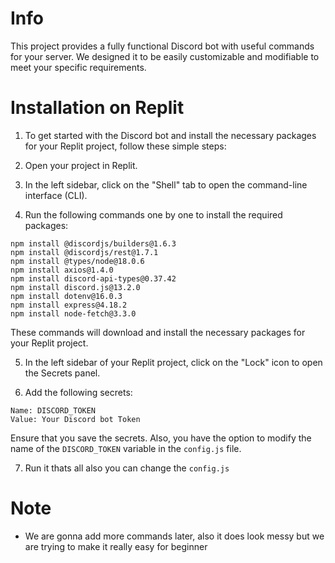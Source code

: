 # Info
This project provides a fully functional Discord bot with useful commands for your server. We designed it to be easily customizable and modifiable to meet your specific requirements.

# Installation on Replit
1. To get started with the Discord bot and install the necessary packages for your Replit project, follow these simple steps:

2. Open your project in Replit.

3. In the left sidebar, click on the "Shell" tab to open the command-line interface (CLI).

4. Run the following commands one by one to install the required packages:
```
npm install @discordjs/builders@1.6.3
npm install @discordjs/rest@1.7.1
npm install @types/node@18.0.6
npm install axios@1.4.0
npm install discord-api-types@0.37.42
npm install discord.js@13.2.0
npm install dotenv@16.0.3
npm install express@4.18.2
npm install node-fetch@3.3.0
```

These commands will download and install the necessary packages for your Replit project.

5. In the left sidebar of your Replit project, click on the "Lock" icon to open the Secrets panel.

6. Add the following secrets:
```
Name: DISCORD_TOKEN 
Value: Your Discord bot Token
```
Ensure that you save the secrets. Also, you have the option to modify the name of the `DISCORD_TOKEN` variable in the `config.js` file.

7. Run it thats all also you can change the `config.js`


# Note
- We are gonna add more commands later, also it does look messy but we are trying to make it really easy for beginner
